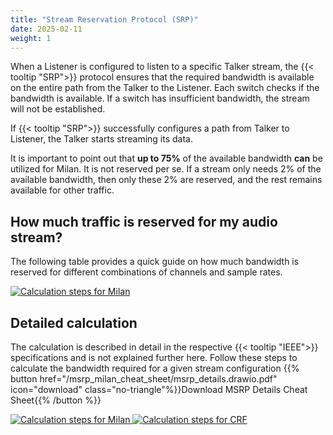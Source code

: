 ```yaml
---
title: "Stream Reservation Protocol (SRP)"
date: 2025-02-11
weight: 1
---
```


When a Listener is configured to listen to a specific Talker stream, the {{< tooltip "SRP">}} protocol ensures that the required bandwidth is available on the entire path from the Talker to the Listener. Each switch checks if the bandwidth is available. If a switch has insufficient bandwidth, the stream will not be established.

If {{< tooltip "SRP">}} successfully configures a path from Talker to Listener, the Talker starts streaming its data.

It is important to point out that **up to 75%** of the available bandwidth **can** be utilized for Milan. It is not reserved per se. If a stream only needs 2% of the available bandwidth, then only these 2% are reserved, and the rest remains available for other traffic.

## How much traffic is reserved for my audio stream?

The following table provides a quick guide on how much bandwidth is reserved for different combinations of channels and sample rates.

<a href="/msrp_milan_cheat_sheet/msrp_summary.drawio.pdf" target="_blank" class="highlight no-triangle">
<img src="/msrp_milan_cheat_sheet/msrp_summary.drawio.svg" alt="Calculation steps for Milan"/>
</a>

## Detailed calculation
The calculation is described in detail in the respective {{< tooltip "IEEE">}} specifications and is not explained further here.
Follow these steps to calculate the bandwidth required for a given stream configuration
{{% button href="/msrp_milan_cheat_sheet/msrp_details.drawio.pdf" icon="download" class="no-triangle"%}}Download MSRP Details Cheat Sheet{{% /button %}}


<div class="inline-images">
  <a href="/msrp_milan_cheat_sheet/msrp_details.drawio.pdf" target="_blank" class="highlight no-triangle">
    <img src="/msrp_milan_cheat_sheet/msrp_details-AVTP.drawio.svg" alt="Calculation steps for Milan"/>
  </a>
  <a href="/msrp_milan_cheat_sheet/msrp_details.drawio.pdf" target="_blank" class="highlight no-triangle">
    <img src="/msrp_milan_cheat_sheet/msrp_details-CRF.drawio.svg" alt="Calculation steps for CRF"/>
  </a>
</div>
